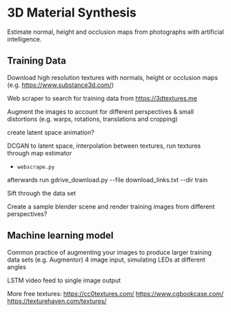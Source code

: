 # 3D Material Synthesis
Estimate normal, height and occlusion maps from photographs with artificial intelligence.

## Training Data
Download high resolution textures with normals, height or occlusion maps (e.g. https://www.substance3d.com/)

Web scraper to search for training data from https://3dtextures.me

Augment the images to account for different perspectives & small distortions (e.g. warps, rotations, translations and cropping) 

create latent space animation?

DCGAN to latent space, interpolation between textures, run textures through map estimator

- `webscrape.py`

afterwards run gdrive_download.py --file download_links.txt --dir train

Sift through the data set

Create a sample blender scene and render training images from different perspectives?

## Machine learning model 

Common practice of augmenting your images to produce larger training data sets (e.g. Augmentor)
4 image input, simulating LEDs at different angles

LSTM video feed to single image output

More free textures: 
    https://cc0textures.com/
    https://www.cgbookcase.com/
    https://texturehaven.com/textures/

